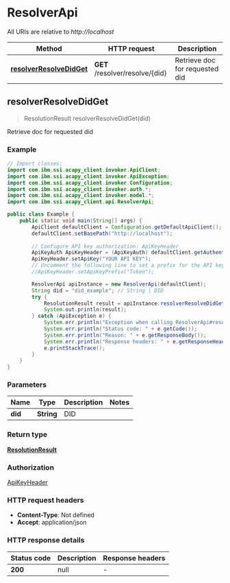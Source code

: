 # ResolverApi

All URIs are relative to *http://localhost*

Method | HTTP request | Description
------------- | ------------- | -------------
[**resolverResolveDidGet**](ResolverApi.md#resolverResolveDidGet) | **GET** /resolver/resolve/{did} | Retrieve doc for requested did



## resolverResolveDidGet

> ResolutionResult resolverResolveDidGet(did)

Retrieve doc for requested did

### Example

```java
// Import classes:
import com.ibm.ssi.acapy_client.invoker.ApiClient;
import com.ibm.ssi.acapy_client.invoker.ApiException;
import com.ibm.ssi.acapy_client.invoker.Configuration;
import com.ibm.ssi.acapy_client.invoker.auth.*;
import com.ibm.ssi.acapy_client.invoker.model.*;
import com.ibm.ssi.acapy_client.api.ResolverApi;

public class Example {
    public static void main(String[] args) {
        ApiClient defaultClient = Configuration.getDefaultApiClient();
        defaultClient.setBasePath("http://localhost");
        
        // Configure API key authorization: ApiKeyHeader
        ApiKeyAuth ApiKeyHeader = (ApiKeyAuth) defaultClient.getAuthentication("ApiKeyHeader");
        ApiKeyHeader.setApiKey("YOUR API KEY");
        // Uncomment the following line to set a prefix for the API key, e.g. "Token" (defaults to null)
        //ApiKeyHeader.setApiKeyPrefix("Token");

        ResolverApi apiInstance = new ResolverApi(defaultClient);
        String did = "did_example"; // String | DID
        try {
            ResolutionResult result = apiInstance.resolverResolveDidGet(did);
            System.out.println(result);
        } catch (ApiException e) {
            System.err.println("Exception when calling ResolverApi#resolverResolveDidGet");
            System.err.println("Status code: " + e.getCode());
            System.err.println("Reason: " + e.getResponseBody());
            System.err.println("Response headers: " + e.getResponseHeaders());
            e.printStackTrace();
        }
    }
}
```

### Parameters


Name | Type | Description  | Notes
------------- | ------------- | ------------- | -------------
 **did** | **String**| DID |

### Return type

[**ResolutionResult**](ResolutionResult.md)

### Authorization

[ApiKeyHeader](../README.md#ApiKeyHeader)

### HTTP request headers

- **Content-Type**: Not defined
- **Accept**: application/json

### HTTP response details
| Status code | Description | Response headers |
|-------------|-------------|------------------|
| **200** | null |  -  |

